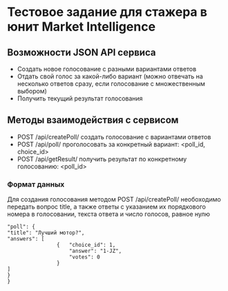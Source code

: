 # Тестовое задание для стажера в юнит Market Intelligence

## Возможности JSON API сервиса
- Создать новое голосование с разными вариантами ответов 
- Отдать свой голос за какой-либо вариант (можно отвечать на несколько ответов сразу, если голосование с множественным выбором)
- Получить текущий результат голосования

## Методы взаимодействия с сервисом
- POST /api/createPoll/ создать голосование c вариантами ответов
- POST /api/poll/ проголосовать за конкретный вариант: <poll_id, choice_id>
- POST /api/getResult/ получить результат по конкретному голосованию: <poll_id>

### Формат данных

Для создания голосования методом POST /api/createPoll/ необоходимо передать вопрос title, а также ответы с указанием их порядкового номера в голосовании, текста ответа и число голосов, равное нулю
``` {
"poll": {
"title": "Лучший мотор?",
"answers": [
                {   "choice_id": 1,
                    "answer": "1-JZ",
                    "votes": 0
                }
]
}
}

```
